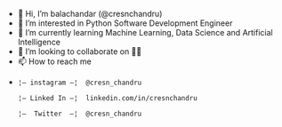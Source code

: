 - 👋 Hi, I’m balachandar (@cresnchandru)
- 👀 I’m interested in Python Software Development Engineer
- 🌱 I’m currently learning Machine Learning, Data Science and Artificial Intelligence
- 💞️ I’m looking to collaborate on 🤷‍♂️
- 📫 How to reach me
- 
      ¦— instagram —¦  @cresn_chandru
  
      ¦— Linked In —¦  linkedin.com/in/cresnchandru
  
      ¦—  Twitter  —¦  @cresn_chandru


